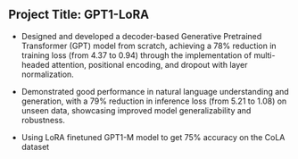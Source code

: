 ## Project Title: GPT1-LoRA
  
*  Designed and developed a decoder-based Generative Pretrained Transformer (GPT) model from scratch, achieving a 78% reduction in training loss (from 4.37 to 0.94) through the implementation of multi-headed attention, positional encoding, and dropout with layer normalization.
  
*  Demonstrated good performance in natural language understanding and generation, with a 79% reduction in inference loss (from 5.21 to 1.08) on unseen data, showcasing improved model generalizability and robustness.

*  Using LoRA finetuned GPT1-M model to get 75% accuracy on the CoLA dataset
